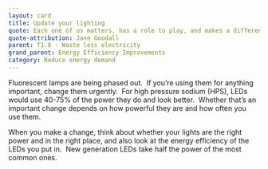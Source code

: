```yaml
---
layout: card
title: Update your lighting
quote: Each one of us matters, has a role to play, and makes a difference. Each one of us must take responsibility for our own lives, and above all, show respect and love for living things around us, especially each other.
quote-attribution: Jane Goodall
parent: T1.8 - Waste less electricity
grand_parent: Energy Efficiency Improvements 
category: Reduce energy demand
---
```


<p>Fluorescent lamps are being phased out.  If you’re using them for anything important, change them urgently.  For high pressure sodium (HPS), LEDs would use 40-75% of the power they do and look better.  Whether that’s an important change depends on how powerful they are and how often you use them. </p><p>When you make a change, think about whether your lights are the right power and in the right place, and also look at the energy efficiency of the LEDs you put in.  New generation LEDs take half the power of the most common ones.  </p> 

